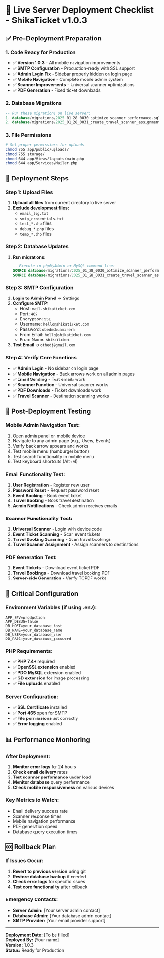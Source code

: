 # 🚀 Live Server Deployment Checklist - ShikaTicket v1.0.3

## ✅ Pre-Deployment Preparation

### **1. Code Ready for Production**
- ✅ **Version 1.0.3** - All mobile navigation improvements
- ✅ **SMTP Configuration** - Production-ready with SSL support
- ✅ **Admin Login Fix** - Sidebar properly hidden on login page
- ✅ **Mobile Navigation** - Complete mobile admin system
- ✅ **Scanner Improvements** - Universal scanner optimizations
- ✅ **PDF Generation** - Fixed ticket downloads

### **2. Database Migrations**
```sql
-- Run these migrations on live server:
1. database/migrations/2025_01_28_0030_optimize_scanner_performance.sql
2. database/migrations/2025_01_28_0031_create_travel_scanner_assignments.sql
```

### **3. File Permissions**
```bash
# Set proper permissions for uploads
chmod 755 app/public/uploads/
chmod 755 storage/
chmod 644 app/Views/layouts/main.php
chmod 644 app/Services/Mailer.php
```

## 🚀 Deployment Steps

### **Step 1: Upload Files**
1. **Upload all files** from current directory to live server
2. **Exclude development files:**
   - `email_log.txt`
   - `smtp_credentials.txt`
   - `test_*.php` files
   - `debug_*.php` files
   - `temp_*.php` files

### **Step 2: Database Updates**
1. **Run migrations:**
   ```sql
   -- Execute in phpMyAdmin or MySQL command line:
   SOURCE database/migrations/2025_01_28_0030_optimize_scanner_performance.sql;
   SOURCE database/migrations/2025_01_28_0031_create_travel_scanner_assignments.sql;
   ```

### **Step 3: SMTP Configuration**
1. **Login to Admin Panel** → Settings
2. **Configure SMTP:**
   - Host: `mail.shikaticket.com`
   - Port: `465`
   - Encryption: `SSL`
   - Username: `hello@shikaticket.com`
   - Password: `obedmokuamirera`
   - From Email: `hello@shikaticket.com`
   - From Name: `ShikaTicket`
3. **Test Email** to `othedj@gmail.com`

### **Step 4: Verify Core Functions**
- ✅ **Admin Login** - No sidebar on login page
- ✅ **Mobile Navigation** - Back arrows work on all admin pages
- ✅ **Email Sending** - Test emails work
- ✅ **Scanner Function** - Universal scanner works
- ✅ **PDF Downloads** - Ticket downloads work
- ✅ **Travel Scanner** - Destination scanning works

## 🔧 Post-Deployment Testing

### **Mobile Admin Navigation Test:**
1. Open admin panel on mobile device
2. Navigate to any admin page (e.g., Users, Events)
3. Verify back arrow appears and works
4. Test mobile menu (hamburger button)
5. Test search functionality in mobile menu
6. Test keyboard shortcuts (Alt+M)

### **Email Functionality Test:**
1. **User Registration** - Register new user
2. **Password Reset** - Request password reset
3. **Event Booking** - Book event ticket
4. **Travel Booking** - Book travel destination
5. **Admin Notifications** - Check admin receives emails

### **Scanner Functionality Test:**
1. **Universal Scanner** - Login with device code
2. **Event Ticket Scanning** - Scan event tickets
3. **Travel Booking Scanning** - Scan travel bookings
4. **Travel Scanner Assignment** - Assign scanners to destinations

### **PDF Generation Test:**
1. **Event Tickets** - Download event ticket PDF
2. **Travel Bookings** - Download travel booking PDF
3. **Server-side Generation** - Verify TCPDF works

## 🚨 Critical Configuration

### **Environment Variables (if using .env):**
```env
APP_ENV=production
APP_DEBUG=false
DB_HOST=your_database_host
DB_NAME=your_database_name
DB_USER=your_database_user
DB_PASS=your_database_password
```

### **PHP Requirements:**
- ✅ **PHP 7.4+** required
- ✅ **OpenSSL extension** enabled
- ✅ **PDO MySQL** extension enabled
- ✅ **GD extension** for image processing
- ✅ **File uploads** enabled

### **Server Configuration:**
- ✅ **SSL Certificate** installed
- ✅ **Port 465** open for SMTP
- ✅ **File permissions** set correctly
- ✅ **Error logging** enabled

## 📊 Performance Monitoring

### **After Deployment:**
1. **Monitor error logs** for 24 hours
2. **Check email delivery** rates
3. **Test scanner performance** under load
4. **Monitor database** query performance
5. **Check mobile responsiveness** on various devices

### **Key Metrics to Watch:**
- Email delivery success rate
- Scanner response times
- Mobile navigation performance
- PDF generation speed
- Database query execution times

## 🆘 Rollback Plan

### **If Issues Occur:**
1. **Revert to previous version** using git
2. **Restore database backup** if needed
3. **Check error logs** for specific issues
4. **Test core functionality** after rollback

### **Emergency Contacts:**
- **Server Admin:** [Your server admin contact]
- **Database Admin:** [Your database admin contact]
- **SMTP Provider:** [Your email provider support]

---
**Deployment Date:** [To be filled]  
**Deployed By:** [Your name]  
**Version:** 1.0.3  
**Status:** Ready for Production
